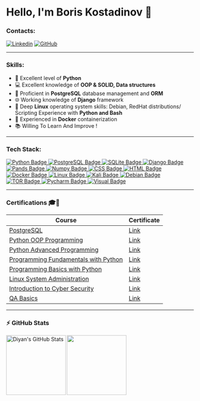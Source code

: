 # Hello, I'm Boris Kostadinov 👋
### Contacts:
[![Linkedin](https://img.shields.io/badge/-LinkedIn-blue?style=flat&logo=Linkedin&logoColor=white)](https://www.linkedin.com/in/boris-kostadinov-a7a6bb292/)
[![GitHub](https://img.shields.io/badge/-Github-000000?style=flat-square&logo=Github&logoColor=white)](https://github.com/boriskostadinov96)

---

### Skills:

- 🐍 Excellent level of **Python**
- 💻 Excellent knowledge of **OOP & SOLID, Data structures**
- 🐘 Proficient in **PostgreSQL** database management and **ORM**
- 🌐 Working knowledge of **Django** framework
- 🐧 Deep **Linux** operating system skills: Debian, RedHat distributions/ Scripting Experience with **Python and Bash**
- 🐳 Experienced in **Docker** containerization
- 📚 Willing To Learn And Improve !

---

### Tech Stack:
<a href="your-python-URL">
    <img src="https://img.shields.io/badge/python-3670A0?style=for-the-badge&logo=python&logoColor=ffdd54" alt="Python Badge"/>
  </a>

<a href="your-postgre-URL">
    <img src="https://img.shields.io/badge/postgres-%23316192.svg?style=for-the-badge&logo=postgresql&logoColor=white" alt="PostgreSQL Badge"/>
  </a>

<a href="your-sqlite-URL">
    <img src="https://img.shields.io/badge/sqlite-%2307405e.svg?style=for-the-badge&logo=sqlite&logoColor=white" alt="SQLite Badge"/>
  </a>

<a href="your-django-URL">
    <img src="https://img.shields.io/badge/django-%23092E20.svg?style=for-the-badge&logo=django&logoColor=white" alt="Django Badge"/>
  </a>

<a href="your-pandas-URL">
    <img src="https://img.shields.io/badge/pandas-%23150458.svg?style=for-the-badge&logo=pandas&logoColor=white" alt="Pands Badge"/>
  </a>
  
  <a href="your-numpy-URL">
    <img src="https://img.shields.io/badge/numpy-%23013243.svg?style=for-the-badge&logo=numpy&logoColor=white" alt="Numpy Badge"/>
  </a>

<a href="your-css-URL">
    <img src="https://img.shields.io/badge/css3-%231572B6.svg?style=for-the-badge&logo=css3&logoColor=white" alt="CSS Badge"/>
  </a>
  
  <a href="your-html-URL">
    <img src="https://img.shields.io/badge/html5-%23E34F26.svg?style=for-the-badge&logo=html5&logoColor=white" alt="HTML Badge"/>
  </a>
  
  <a href="your-docker-URL">
    <img src="https://img.shields.io/badge/docker-%230db7ed.svg?style=for-the-badge&logo=docker&logoColor=white" alt="Docker Badge"/>
  </a>
  
  <a href="your-linux-URL">
    <img src="https://img.shields.io/badge/Linux-FCC624?style=for-the-badge&logo=linux&logoColor=black" alt="Linux Badge"/>
  </a>

<a href="your-kali-URL">
    <img src="https://img.shields.io/badge/Kali-268BEE?style=for-the-badge&logo=kalilinux&logoColor=white" alt="Kali Badge"/>
  </a>

<a href="your-debian-URL">
    <img src="https://img.shields.io/badge/Debian-D70A53?style=for-the-badge&logo=debian&logoColor=white" alt="Debian Badge"/>
  </a>

<a href="your-tor-URL">
    <img src="https://img.shields.io/badge/tor-%237E4798.svg?style=for-the-badge&logo=tor-project&logoColor=white" alt="TOR Badge"/>
  </a>
  
<a href="your-pycharm-URL">
    <img src="https://img.shields.io/badge/pycharm-143?style=for-the-badge&logo=pycharm&logoColor=black&color=black&labelColor=green" alt="Pycharm Badge"/>
  </a>

<a href="your-visuol-URL">
    <img src="https://img.shields.io/badge/Visual%20Studio%20Code-0078d7.svg?style=for-the-badge&logo=visual-studio-code&logoColor=white" alt="Visual Badge"/>
  </a>

---

### Certifications 🎓📜

| **Course**                                                            | **Certificate**                                                   |
| --------------------------------------------------------------------- | ---------------------------------------------------------- |
| <a href="https://softuni.bg/trainings/4536/postgresql-may-2024" > PostgreSQL </a>         | <a href=https://softuni.bg/certificates/details/217128/8501b910> Link</a> |
| <a href="https://softuni.bg/trainings/4371/python-oop-february-2024" > Python OOP Programming </a>         | <a href=https://softuni.bg/certificates/details/211515/f2649dad> Link</a> |
| <a href="https://softuni.bg/trainings/4370/python-advanced-january-2024" > Python Advanced Programming </a>         | <a href=https://softuni.bg/certificates/details/203693/7803646f> Link</a> |
| <a href="https://softuni.bg/trainings/4222/programming-fundamentals-with-python-september-2023" > Programming Fundamentals with Python </a>         | <a href="https://softuni.bg/certificates/details/195031/cfac6859"> Link</a> |
| <a href="https://softuni.bg/trainings/4162/programming-basics-with-python-july-2023" > Programming Basics with Python </a>         | <a href="https://softuni.bg/certificates/details/182643/2ed01870"> Link</a> |
| <a href="https://softuni.bg/trainings/4195/linux-system-administration-september-2023" > Linux System Administration </a>         | <a href="https://softuni.bg/certificates/details/191233/7be7c5fb"> Link</a> |
| <a href="https://softuni.bg/trainings/4268/introduction-to-cyber-security-september-2023" > Introduction to Cyber Security </a>         | <a href="https://softuni.bg/certificates/details/186335/a4763227"> Link</a> |
| <a href="https://softuni.bg/trainings/4258/qa-basics-july-2023"> QA Basics </a> | <a href="https://softuni.bg/certificates/details/177218/d19ff598"> Link</a> |

---

### :zap: GitHub Stats

<div>
  <img height="160" align="left" alt="Diyan's GitHub Stats" src="https://github-readme-stats-git-masterrstaa-rickstaa.vercel.app/api?username=boriskostadinov96&show_icons=true&hide_border=false&title_color=ff652f&icon_color=FFE400&bg_color=09131B&text_color=ffffff&border_color=0c1a25" />
  <img height="160" src="https://github-readme-stats-git-masterrstaa-rickstaa.vercel.app/api/top-langs/?username=boriskostadinov96&layout=compact&bg_color=09131B&hide_border=true" />
</div>

